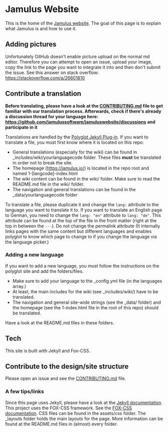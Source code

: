 # Jamulus Website

This is the home of the [Jamulus website](https://jamulus.io). The goal of this page is to explain what Jamulus is and how to use it.

## Adding pictures
Unfortunately GitHub doesn't enable picture upload on the normal md editor. Therefore you can attempt to open an issue, upload your image, copy the link to the page you want to integrate it into and then don't submit the issue. See this answer on stack overflow: https://stackoverflow.com/a/26601810

## Contribute a translation

**Before translating, please have a look at the [CONTRIBUTING.md](CONTRIBUTING.md) file to get familiar with our translation process. Afterwards, check if there's already a discussion thread for your language here: https://github.com/jamulussoftware/jamuluswebsite/discussions and participate in it**

Translations are handled by the [Polyglot Jekyll Plug-in](https://github.com/untra/polyglot).
If you want to translate a file, you must first know where it is located on this repo:

-   General translations (especially for the wiki) can be found in \_includes/wiki/yourlanguagecode folder. These files **must** be translated in order not to break the site.
-   The homepage (https://jamulus.io/) is located in the repo root and named 1-[langcode]-index.html
-   The wiki content can be found in the wiki/ folder. Make sure to read the README.md file in the wiki/ folder.
-  The navigation and general translations can be found in the \_data/yourlanguagecode folder


To translate a file, please duplicate it and change the `lang:` attribute to the language you want to translate it to. If you want to translate an English page to German, you need to change the `lang: "en"` attribute to `lang: "de"`. This attribute can be found at the top of the file in the front matter (right at the top in between the `---`). Do not change the permalink attribute (It internally links pages with the same content but different languages and enables polyglot to know which page to change to if you change the language via the language picker.)

### Adding a new language

If you want to add a new language, you must follow the instructions on the polyglot site and add the folders/files.
- Make sure to add your language to the \_config.yml file (in the languages array.)
- At least, the main includes for the wiki (see \_includes/wiki/) have to be translated.
- The navigation and general site-wide strings (see the \_data/ folder) and the homepage (see the 1-index.html file in the root of this repo) should be translated.

Have a look at the README.md files in these folders.

## Tech

This site is built with Jekyll and Fox-CSS.

## Contribute to the design/site structure
Please open an issue and see the [CONTRIBUTING.md](CONTRIBUTING.md) file.

### A few tips/links
Since this page uses Jekyll, please have a look at the [Jekyll documentation](https://jekyllrb.com/docs/).
This project uses the FOX-CSS framework. See the [FOX-CSS documentation](http://www.fox-css.com/documents/).
CSS files can be found in the assets/css folder.
The \_layouts folder holds the main layouts for the page.
More information can be found at the README.md files in (almost) every folder.
